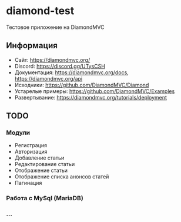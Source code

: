 # diamond-test
Тестовое приложение на DiamondMVC

## Информация
* Сайт: https://diamondmvc.org/
* Discord: https://discord.gg/UTysCSH
* Документация: https://diamondmvc.org/docs, https://diamondmvc.org/api
* Исходники: https://github.com/DiamondMVC/Diamond
* Устарелые примеры: https://github.com/DiamondMVC/Examples
* Развертывание: https://diamondmvc.org/tutorials/deployment

## TODO

### Модули
* Регистрация
* Авторизация
* Добавление статьи
* Редактирование статьи
* Отображение статьи
* Отображение списка анонсов статей
* Пагинация

### Работа с MySql (MariaDB)

### ...
